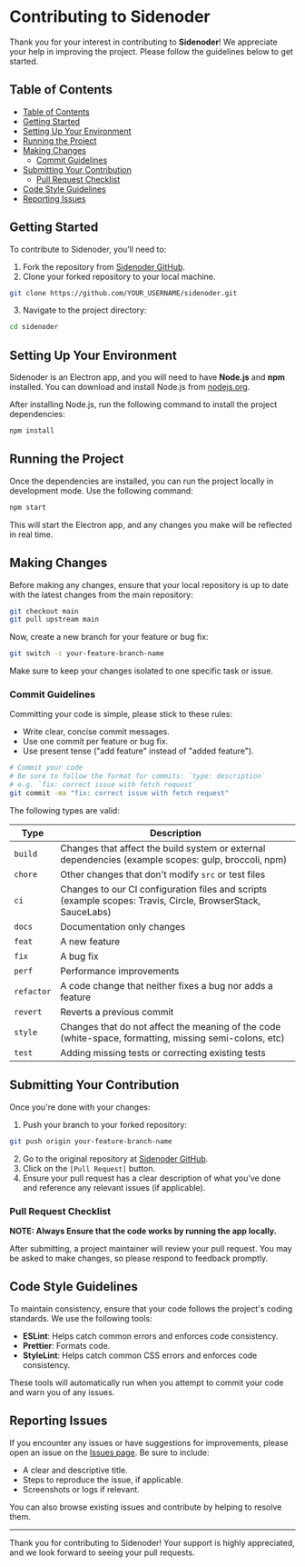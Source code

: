 # Contributing to Sidenoder

Thank you for your interest in contributing to **Sidenoder**! We appreciate your help in improving the project. Please follow the guidelines below to get started.

## Table of Contents

- [Table of Contents](#table-of-contents)
- [Getting Started](#getting-started)
- [Setting Up Your Environment](#setting-up-your-environment)
- [Running the Project](#running-the-project)
- [Making Changes](#making-changes)
  - [Commit Guidelines](#commit-guidelines)
- [Submitting Your Contribution](#submitting-your-contribution)
  - [Pull Request Checklist](#pull-request-checklist)
- [Code Style Guidelines](#code-style-guidelines)
- [Reporting Issues](#reporting-issues)

## Getting Started

To contribute to Sidenoder, you’ll need to:

1. Fork the repository from [Sidenoder GitHub](https://github.com/VRPirates/sidenoder).
2. Clone your forked repository to your local machine.

```bash
git clone https://github.com/YOUR_USERNAME/sidenoder.git
```

3. Navigate to the project directory:

```bash
cd sidenoder
```

## Setting Up Your Environment

Sidenoder is an Electron app, and you will need to have **Node.js** and **npm** installed. You can download and install Node.js from [nodejs.org](https://nodejs.org).

After installing Node.js, run the following command to install the project dependencies:

```bash
npm install
```

## Running the Project

Once the dependencies are installed, you can run the project locally in development mode. Use the following command:

```bash
npm start
```

This will start the Electron app, and any changes you make will be reflected in real time.

## Making Changes

Before making any changes, ensure that your local repository is up to date with the latest changes from the main repository:

```bash
git checkout main
git pull upstream main
```

Now, create a new branch for your feature or bug fix:

```bash
git switch -c your-feature-branch-name
```

Make sure to keep your changes isolated to one specific task or issue.

### Commit Guidelines

Committing your code is simple, please stick to these rules:

- Write clear, concise commit messages.
- Use one commit per feature or bug fix.
- Use present tense ("add feature" instead of "added feature").

```bash
# Commit your code
# Be sure to follow the format for commits: `type: description`
# e.g. `fix: correct issue with fetch request`
git commit -ma "fix: correct issue with fetch request"
```

The following types are valid:

| **Type**   | **Description**                                                                                             |
| ---------- | ----------------------------------------------------------------------------------------------------------- |
| `build`    | Changes that affect the build system or external dependencies (example scopes: gulp, broccoli, npm)         |
| `chore`    | Other changes that don't modify `src` or test files                                                         |
| `ci`       | Changes to our CI configuration files and scripts (example scopes: Travis, Circle, BrowserStack, SauceLabs) |
| `docs`     | Documentation only changes                                                                                  |
| `feat`     | A new feature                                                                                               |
| `fix`      | A bug fix                                                                                                   |
| `perf`     | Performance improvements                                                                                    |
| `refactor` | A code change that neither fixes a bug nor adds a feature                                                   |
| `revert`   | Reverts a previous commit                                                                                   |
| `style`    | Changes that do not affect the meaning of the code (white-space, formatting, missing semi-colons, etc)      |
| `test`     | Adding missing tests or correcting existing tests                                                           |

## Submitting Your Contribution

Once you're done with your changes:

1. Push your branch to your forked repository:

```bash
git push origin your-feature-branch-name
```

2. Go to the original repository at [Sidenoder GitHub](https://github.com/VRPirates/sidenoder).
3. Click on the `[Pull Request]` button.
4. Ensure your pull request has a clear description of what you’ve done and reference any relevant issues (if applicable).

### Pull Request Checklist

**NOTE: Always Ensure that the code works by running the app locally.**

After submitting, a project maintainer will review your pull request. You may be asked to make changes, so please respond to feedback promptly.

## Code Style Guidelines

To maintain consistency, ensure that your code follows the project's coding standards. We use the following tools:

- **ESLint**: Helps catch common errors and enforces code consistency.
- **Prettier**: Formats code.
- **StyleLint**: Helps catch common CSS errors and enforces code consistency.

These tools will automatically run when you attempt to commit your code and warn you of any issues.

## Reporting Issues

If you encounter any issues or have suggestions for improvements, please open an issue on the [Issues page](https://github.com/VRPirates/sidenoder/issues). Be sure to include:

- A clear and descriptive title.
- Steps to reproduce the issue, if applicable.
- Screenshots or logs if relevant.

You can also browse existing issues and contribute by helping to resolve them.

---

Thank you for contributing to Sidenoder! Your support is highly appreciated, and we look forward to seeing your pull requests.
